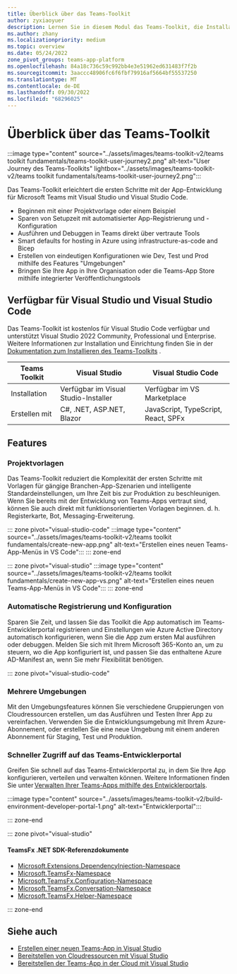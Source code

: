```yaml
---
title: Überblick über das Teams-Toolkit
author: zyxiaoyuer
description: Lernen Sie in diesem Modul das Teams-Toolkit, die Installation des Teams-Toolkits und die Benutzerreise des Teams-Toolkits kennen.
ms.author: zhany
ms.localizationpriority: medium
ms.topic: overview
ms.date: 05/24/2022
zone_pivot_groups: teams-app-platform
ms.openlocfilehash: 84a18c736c59c992bb4e3e51962ed631483f7f2b
ms.sourcegitcommit: 3aaccc48906fc6f6fbf79916af5664bf55537250
ms.translationtype: MT
ms.contentlocale: de-DE
ms.lasthandoff: 09/30/2022
ms.locfileid: "68296025"
---
```

# <a name="teams-toolkit-overview"></a>Überblick über das Teams-Toolkit

:::image type="content" source="../assets/images/teams-toolkit-v2/teams toolkit fundamentals/teams-toolkit-user-journey2.png" alt-text="User Journey des Teams-Toolkits" lightbox="../assets/images/teams-toolkit-v2/teams toolkit fundamentals/teams-toolkit-user-journey2.png":::

Das Teams-Toolkit erleichtert die ersten Schritte mit der App-Entwicklung für Microsoft Teams mit Visual Studio und Visual Studio Code.

* Beginnen mit einer Projektvorlage oder einem Beispiel
* Sparen von Setupzeit mit automatisierter App-Registrierung und -Konfiguration
* Ausführen und Debuggen in Teams direkt über vertraute Tools
* Smart defaults for hosting in Azure using infrastructure-as-code and Bicep
* Erstellen von eindeutigen Konfigurationen wie Dev, Test und Prod mithilfe des Features "Umgebungen"
* Bringen Sie Ihre App in Ihre Organisation oder die Teams-App Store mithilfe integrierter Veröffentlichungstools

## <a name="available-for-visual-studio-and-visual-studio-code"></a>Verfügbar für Visual Studio und Visual Studio Code

Das Teams-Toolkit ist kostenlos für Visual Studio Code verfügbar und unterstützt Visual Studio 2022 Community, Professional und Enterprise. Weitere Informationen zur Installation und Einrichtung finden Sie in der [Dokumentation zum Installieren des Teams-Toolkits](./install-Teams-Toolkit.md) .

| Teams Toolkit | Visual Studio | Visual Studio Code |
| - | ------------- | ------------------ |
| Installation | Verfügbar im Visual Studio-Installer | Verfügbar im VS Marketplace |
| Erstellen mit | C#, .NET, ASP.NET, Blazor | JavaScript, TypeScript, React, SPFx |

## <a name="features"></a>Features

### <a name="project-templates"></a>Projektvorlagen

Das Teams-Toolkit reduziert die Komplexität der ersten Schritte mit Vorlagen für gängige Branchen-App-Szenarien und intelligente Standardeinstellungen, um Ihre Zeit bis zur Produktion zu beschleunigen. Wenn Sie bereits mit der Entwicklung von Teams-Apps vertraut sind, können Sie auch direkt mit funktionsorientierten Vorlagen beginnen. d. h. Registerkarte, Bot, Messaging-Erweiterung.

::: zone pivot="visual-studio-code"
:::image type="content" source="../assets/images/teams-toolkit-v2/teams toolkit fundamentals/create-new-app.png" alt-text="Erstellen eines neuen Teams-App-Menüs in VS Code":::
::: zone-end

::: zone pivot="visual-studio"
:::image type="content" source="../assets/images/teams-toolkit-v2/teams toolkit fundamentals/create-new-app-vs.png" alt-text="Erstellen eines neuen Teams-App-Menüs in VS Code":::
::: zone-end

### <a name="automatic-registration-and-configuration"></a>Automatische Registrierung und Konfiguration

Sparen Sie Zeit, und lassen Sie das Toolkit die App automatisch im Teams-Entwicklerportal registrieren und Einstellungen wie Azure Active Directory automatisch konfigurieren, wenn Sie die App zum ersten Mal ausführen oder debuggen. Melden Sie sich mit Ihrem Microsoft 365-Konto an, um zu steuern, wo die App konfiguriert ist, und passen Sie das enthaltene Azure AD-Manifest an, wenn Sie mehr Flexibilität benötigen.

::: zone pivot="visual-studio-code"

### <a name="multiple-environments"></a>Mehrere Umgebungen

Mit den Umgebungsfeatures können Sie verschiedene Gruppierungen von Cloudressourcen erstellen, um das Ausführen und Testen Ihrer App zu vereinfachen. Verwenden Sie die Entwicklungsumgebung mit Ihrem Azure-Abonnement, oder erstellen Sie eine neue Umgebung mit einem anderen Abonnement für Staging, Test und Produktion.

### <a name="quick-access-to-teams-developer-portal"></a>Schneller Zugriff auf das Teams-Entwicklerportal

Greifen Sie schnell auf das Teams-Entwicklerportal zu, in dem Sie Ihre App konfigurieren, verteilen und verwalten können. Weitere Informationen finden Sie unter [Verwalten Ihrer Teams-Apps mithilfe des Entwicklerportals](../concepts/build-and-test/manage-your-apps-in-developer-portal.md).

:::image type="content" source="../assets/images/teams-toolkit-v2/build-environment-developer-portal-1.png" alt-text="Entwicklerportal":::

::: zone-end

::: zone pivot="visual-studio"

#### <a name="teamsfx-net-sdk-reference-docs"></a>TeamsFx .NET SDK-Referenzdokumente

* [Microsoft.Extensions.DependencyInjection-Namespace](/../dotnet/api/Microsoft.Extensions.DependencyInjection)
* [Microsoft.TeamsFx-Namespace](/../dotnet/api/Microsoft.TeamsFx)
* [Microsoft.TeamsFx.Configuration-Namespace](/../dotnet/api/Microsoft.TeamsFx.Configuration)
* [Microsoft.TeamsFx.Conversation-Namespace](/../dotnet/api/Microsoft.TeamsFx.Conversation)
* [Microsoft.TeamsFx.Helper-Namespace](/../dotnet/api/Microsoft.TeamsFx.Helper)

::: zone-end

## <a name="see-also"></a>Siehe auch

* [Erstellen einer neuen Teams-App in Visual Studio](create-new-teams-app-for-Visual-Studio.md)
* [Bereitstellen von Cloudressourcen mit Visual Studio](provision-cloud-resources.md)
* [Bereitstellen der Teams-App in der Cloud mit Visual Studio](deploy-teams-app.md)
